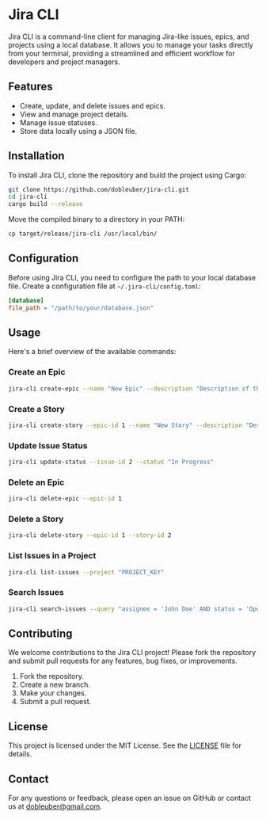 # Jira CLI

Jira CLI is a command-line client for managing Jira-like issues, epics, and projects using a local database. It allows you to manage your tasks directly from your terminal, providing a streamlined and efficient workflow for developers and project managers.

## Features

- Create, update, and delete issues and epics.
- View and manage project details.
- Manage issue statuses.
- Store data locally using a JSON file.

## Installation

To install Jira CLI, clone the repository and build the project using Cargo:

```sh
git clone https://github.com/dobleuber/jira-cli.git
cd jira-cli
cargo build --release
```

Move the compiled binary to a directory in your PATH:

```sh
cp target/release/jira-cli /usr/local/bin/
```

## Configuration

Before using Jira CLI, you need to configure the path to your local database file. Create a configuration file at `~/.jira-cli/config.toml`:

```toml
[database]
file_path = "/path/to/your/database.json"
```

## Usage

Here's a brief overview of the available commands:

### Create an Epic

```sh
jira-cli create-epic --name "New Epic" --description "Description of the new epic"
```

### Create a Story

```sh
jira-cli create-story --epic-id 1 --name "New Story" --description "Description of the new story"
```

### Update Issue Status

```sh
jira-cli update-status --issue-id 2 --status "In Progress"
```

### Delete an Epic

```sh
jira-cli delete-epic --epic-id 1
```

### Delete a Story

```sh
jira-cli delete-story --epic-id 1 --story-id 2
```

### List Issues in a Project

```sh
jira-cli list-issues --project "PROJECT_KEY"
```

### Search Issues

```sh
jira-cli search-issues --query "assignee = 'John Doe' AND status = 'Open'"
```

## Contributing

We welcome contributions to the Jira CLI project! Please fork the repository and submit pull requests for any features, bug fixes, or improvements.

1. Fork the repository.
2. Create a new branch.
3. Make your changes.
4. Submit a pull request.

## License

This project is licensed under the MIT License. See the [LICENSE](LICENSE) file for details.

## Contact

For any questions or feedback, please open an issue on GitHub or contact us at [dobleuber@gmail.com](mailto:dobleuber@gmail.com).
